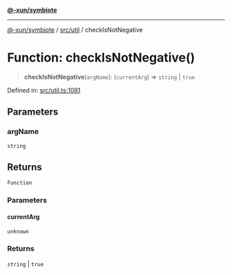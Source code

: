 [**@-xun/symbiote**](../../../README.md)

***

[@-xun/symbiote](../../../README.md) / [src/util](../README.md) / checkIsNotNegative

# Function: checkIsNotNegative()

> **checkIsNotNegative**(`argName`): (`currentArg`) => `string` \| `true`

Defined in: [src/util.ts:1081](https://github.com/Xunnamius/symbiote/blob/ecdd713c4d242b92209fafa38beadafe2769795c/src/util.ts#L1081)

## Parameters

### argName

`string`

## Returns

`Function`

### Parameters

#### currentArg

`unknown`

### Returns

`string` \| `true`
